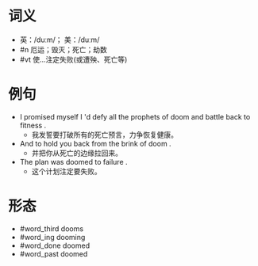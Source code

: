 # 词义
- 英：/duːm/； 美：/duːm/
- #n 厄运；毁灭；死亡；劫数
- #vt 使…注定失败(或遭殃、死亡等)
# 例句
- I promised myself I 'd defy all the prophets of doom and battle back to fitness .
	- 我发誓要打破所有的死亡预言，力争恢复健康。
- And to hold you back from the brink of doom .
	- 并把你从死亡的边缘拉回来。
- The plan was doomed to failure .
	- 这个计划注定要失败。
# 形态
- #word_third dooms
- #word_ing dooming
- #word_done doomed
- #word_past doomed
